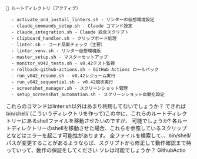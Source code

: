 
```
📁 ルートディレクトリ（アクティブ）

  - activate_and_install_linters.sh - リンターの仮想環境設定
  - claude_commands_setup.sh - Claude コマンド設定
  - claude_integration.sh - Claude 統合スクリプト
  - clipboard_handler.sh - クリップボード処理
  - linter.sh - コード品質チェック（主要）
  - linter_venv.sh - リンター仮想環境版
  - master_setup.sh - マスターセットアップ
  - monitor_v042_tests.sh - v0.42テスト監視
  - rollback-github-actions.sh - GitHub Actions ロールバック
  - run_v042_resume.sh - v0.42レジューム実行
  - run_v042_sequential.sh - v0.42順次実行
  - screenshot_manager.sh - スクリーンショット管理
  - setup_screenshot_automation.sh - スクリーンショット自動化設定
```
  これらのコマンドはlinter.sh以外はあまり利用してないでしょうか？
  できればbin/shell/ (こういうディレクトリを作って)この中に、これらのルートディレクトリーにあるshellファイルを移動させたいのですが、 可能でしょうか? 
   各ルートディレクトリーのshellを移動させた場合、これらを参照しているスクリップとなどはエラーを起こす可能性があります。 全ファイルを検索して、、bin/shell/パスが変更することがあるようならば、スクリプトから修正して動作確認まで持っていって、動作の保証をしてください
   ソレは可能でしょうか？
GithubActio